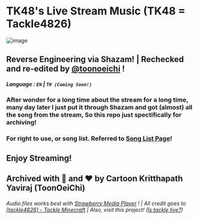 # TK48's Live Stream Music (TK48 = Tackle4826)

![image](https://github.com/user-attachments/assets/4b31268b-b79e-4ee8-8bf7-233ce573e173)

## Reverse Engineering via Shazam! | Rechecked and re-edited by [@toonoeichi](https://github.com/toonoeichi) !

##### Language : **```EN```** | **```TH (Coming Soon!)```**

### After wonder for a long time about the stream for a long time, many day later I just put it through Shazam and got (almost) all the song from the stream, So this repo just spectifically for archiving!

### For right to use, or song list. Referred to [Song List Page](songlist.md)!

## Enjoy Streaming!

## Archived with 🦑 and ❤️ by Cartoon Kritthapath Yaviraj (ToonOeiChi)

###### Audio files works best with [Strawberry Media Player](https://github.com/strawberrymusicplayer/strawberry) ! | All credit goes to [[tackle4826] - Tackle Minecraft](https://www.youtube.com/@tackle4826mc) | Also, visit this project! ([Is tackle live?](https://github.com/toonoeichi/is-tackle-live))
